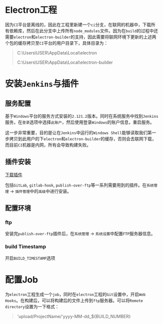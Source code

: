 # Electron工程
因为`CI`平台是离线的，因此在工程里新建一个`ci`分支，在联网的机器中，下载所有依赖库，然后在此分支中上传所有`node_modules`文件。因为在`build`的过程中还需要`electron`和`electron-builder`的支持，因此需要将联网环境下更新的上述两个包的缓存拷贝至`CI`平台的用户目录下，具体目录为：
> C:\Users\USER\AppData\Local\electron
>
> C:\Users\USER\AppData\Local\electron-builder


# 安装`Jenkins`与插件
## 服务配置
基于`Windows`平台的服务方式安装的`2.121.2`版本。同时在系统服务中找到`Jenkins`服务，在`登录`选项中选择`此账户`，然后使用登录`Windows`的账户信息，重启服务。

这一步非常重要，目的是让在`Jenkins`中运行的`Windows Shell`能够读取我们第一步拷贝到此用户的下`electron`和`electron-builder`的缓存，否则会去联网下载，而目前`CI`机器是内网，所有会导致构建失败。

## 插件安装
[下载插件](http://updates.jenkins-ci.org/download/plugins/)

包括`GitLab`, `gitlab-hook`, `publish-over-ftp`等一系列需要用到的插件。在`系统管理` -> `插件管理`中的`高级`中进行安装。

## 配置环境
### ftp
安装完`publish-over-ftp`插件后，在`系统管理` -> `系统设置`中配置`FTP`服务器信息。

### build Timestamp
开启`BUILD_TIMESTAMP`选项

# 配置Job
为`electron`工程生成一个`job`，同时在`electron`工程的`Git`设置中，开启`Web Hooks`。在构建后，可以将构建后的文件上传到`ftp`服务器。可以将`Remote directory`设置为一下格式：
> 'upload/ProjectName/'yyyy-MM-dd_${BUILD_NUMBER}
